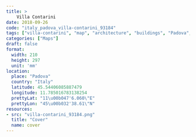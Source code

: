 ```yaml
---
title: > 
    Villa Contarini
date: 2018-09-26
code: "italy_padova_villa-contarini_93184"
tags: ["villa-contarini", "map", "architecture", "buildings", "Padova", "Italy"]
categories: ["Maps"]
draft: false
format:
  width: 210
  height: 297
  unit: 'mm'
location:
  place: "Padova"
  country: "Italy"
  latitude: 45.54406085887479
  longitude: 11.785016783138254
  prettyLat: "11\u00b047'6.060\"E"
  prettyLon: "45\u00b032'38.61\"N"
resources:
- src: "villa-contarini_93184.png"
  title: "Cover"
  name: cover
---
```

